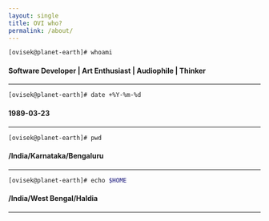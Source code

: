 ```yaml
---
layout: single
title: OVI who?
permalink: /about/
---
```



```bash
[ovisek@planet-earth]# whoami
```

#### Software Developer | Art Enthusiast | Audiophile | Thinker
---

```bash
[ovisek@planet-earth]# date +%Y-%m-%d
```

#### 1989-03-23
---
```bash
[ovisek@planet-earth]# pwd
```

#### /India/Karnataka/Bengaluru
---
```bash
[ovisek@planet-earth]# echo $HOME
```

#### /India/West Bengal/Haldia
---
